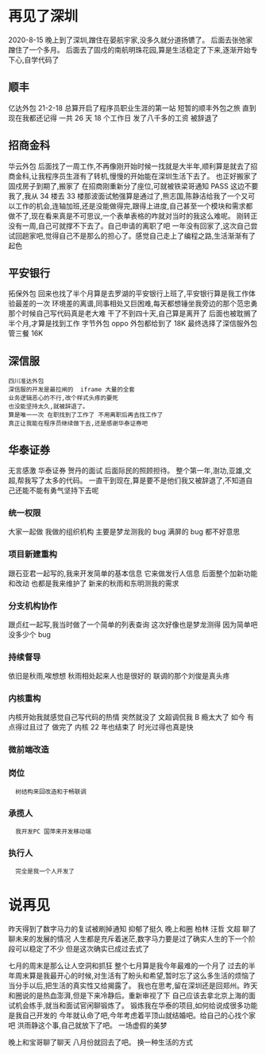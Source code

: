 # 再见了深圳

2020-8-15 晚上到了深圳,蹭住在晏航宇家,没多久就分道扬镳了。
后面去张弛家蹭住了一个多月。
后面去了固戍的南航明珠花园,算是生活稳定了下来,逐渐开始专下心,自学代码了

## 顺丰

亿达外包
21-2-18 总算开启了程序员职业生涯的第一站 短暂的顺丰外包之旅
直到现在我都还记得 一共 26 天 18 个工作日 发了八千多的工资 被辞退了

## 招商金科

华云外包
后面找了一周工作,不再像刚开始时候一找就是大半年,顺利算是就去了招商金科,让我程序员生涯有了转机,慢慢的开始能在深圳生活下去了。
也正好搬家了固戍房子到期了,搬家了
在招商刚重新分了座位,可就被铁梁哥通知 PASS 这边不要我了,我从 34 楼去 33 楼那波面试勉强算是通过了,熊志国,陈静洁给我了一个又可以工作的机会,连轴加班,还是没能做得完,跟得上进度,自己甚至一个模块和需求都做不了,现在看来真是不可思议,一个表单表格的咋就对当时的我这么难呢。
刚转正没有一周,自己可就撑不下去了。自己申请的离职了吧
一年没有回家了,这次自己尝试回趟家吧,觉得自己不是那么的担心了。感觉自己走上了编程之路,生活渐渐有了起色

## 平安银行

拓保外包
回来也找了半个月算是去罗湖的平安银行上班了,平安银行算是我工作体验最差的一次
环境差的离谱,同事相处又巨困难,每天都想锤坐我旁边的那个范忠勇
那个时候自己写代码真是老大难
干了不到四十天,自己算是离开了
后面也被耽搁了半个月,才算是找到工作
字节外包 oppo 外包都给到了 18K
最终选择了深信服外包 管三餐 16K

## 深信服

    四川准达外包
    深信服的开发是最拉闸的  iframe 大量的全套
    业务逻辑恶心的不行,改个样式头疼的要死
    也没能坚持太久,就被辞退了。
    算是唯一一次 在职找到了工作了 不用离职后再去找工作了
    真正让我能在程序员继续做下去,还是感谢华泰证券吧

## 华泰证券

无言感激 华泰证券 贺丹的面试 后面际民的照顾担待。
整个第一年,澍功,亚雄,文超,帮我写了太多的代码。
一直干到现在,算是要不是他们我又被辞退了,不知道自己还能不能有勇气坚持下去呢

### 统一权限

大家一起做 我做的组织机构
主要是梦龙测我的 bug 满屏的 bug 都不好意思

### 项目新建重构

跟石亚君一起写的,我来开发简单的基本信息 它来做发行人信息
后面整个加新功能和改动 也都是我来维护了
新来的秋雨和东明测我的需求

### 分支机构协作

跟贞红一起写,我当时做了一个简单的列表查询
这次好像也是梦龙测得 因为简单吧 没多少个 bug

### 持续督导

依旧是秋雨,唉想想 秋雨相处起来人也是很好的
联调的那个刘俊是真头疼

### 内核重构

内核开始我就感觉自己写代码的热情 突然就没了
文超调侃我 B 瘾太大了 如今
有点得过且过了
做完了 内核 22 年也结束了
时光过得也真是快

### 微前端改造

### 岗位

      树结构来回改造和于畅联调

### 承揽人

      我开发PC 国萍来开发移动端

### 执行人

      完全是我一个人开发了

# 说再见

昨天得到了数字马力的复试被刷掉通知 抑郁了挺久
晚上和圈 柏林 汪哲 文超 聊了聊未来的发展的情况
人生都是充斥着迷茫,数字马力要是过了确实人生的下一个阶段可以稳定了不少
但是这次确实已成过去式了

七月的周末是那么让人空洞和抓狂
整个七月算是我今年最难的一个月了
过去的半年周末算是我最开心的时候,对生活有了盼头和希望,暂时忘了这么多生活的烦恼了
当分手以后,把生活的真实性又给揭露了。
我也在思考,留在深圳还是回郑州。昨天和圈说的是热血澎湃,但是下来冷静后。重新审视了下
自己应该去拿北京上海的面试机会练手,就当和面试官闲聊锻炼了。
锻炼我在华泰的项目,如何给说成很多功能是我自己开发的
今年就认命了吧,今年考虑着平顶山就结婚吧。给自己的心找个家吧
洪雨静这个事,自己就放下了吧。
一场虚假的美梦

晚上和宝哥聊了聊天
八月份就回去了吧。
换一种生活的方式
